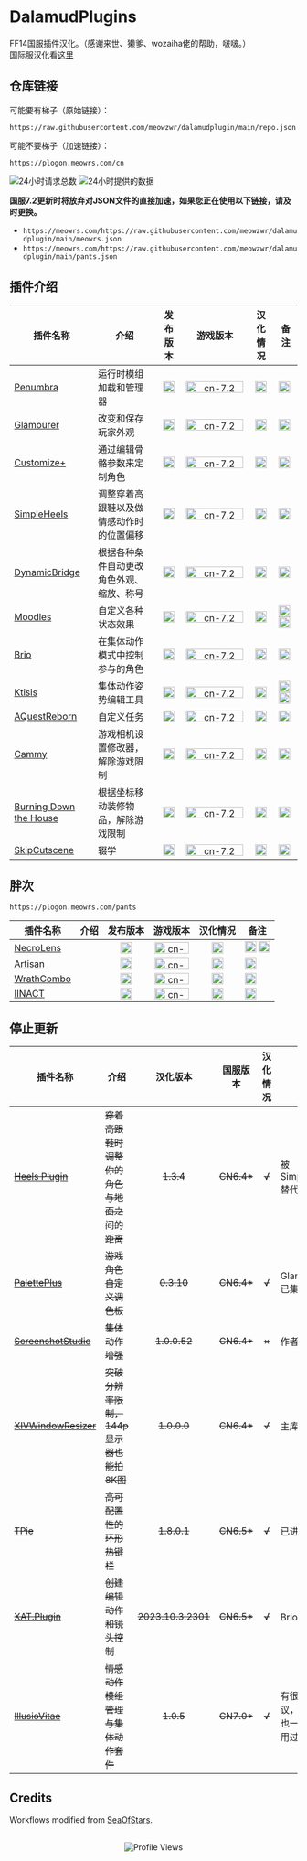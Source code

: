 # DalamudPlugins

FF14国服插件汉化。（感谢来世、獭爹、wozaiha佬的帮助，啵啵。）   
国际服汉化看[这里](https://github.com/MeowZWR/DalamudPlugin/tree/global)

## 仓库链接
可能要有梯子（原始链接）：
```
https://raw.githubusercontent.com/meowzwr/dalamudplugin/main/repo.json
```
可能不要梯子（加速链接）：
```
https://plogon.meowrs.com/cn
```
![24小时请求总数](https://img.shields.io/endpoint?url=https%3A%2F%2Fstats.meowrs.com%2Frequests24)
![24小时提供的数据](https://img.shields.io/endpoint?url=https%3A%2F%2Fstats.meowrs.com%2Fbandwidth24)

**国服7.2更新时将放弃对JSON文件的直接加速，如果您正在使用以下链接，请及时更换。**
- `https://meowrs.com/https://raw.githubusercontent.com/meowzwr/dalamudplugin/main/meowrs.json`
- `https://meowrs.com/https://raw.githubusercontent.com/meowzwr/dalamudplugin/main/pants.json`

## 插件介绍

|插件名称|介绍|发布版本|游戏版本|汉化情况|备注|
|--------|----|:------:|:------:|:------:|----|
|[Penumbra](https://github.com/xivdev/Penumbra)|运行时模组加载和管理器|<a href="https://github.com/MeowZWR/Penumbra-CN/"><img src="https://img.shields.io/github/v/release/MeowZWR/Penumbra-CN?color=%232376b7&label=" alt="-" height="20px"></a>|<img src="https://img.shields.io/badge/7.2%2A-%232376b7?labelColor=%23505050&logo=data:image/png;base64,iVBORw0KGgoAAAANSUhEUgAAABcAAAAPCAMAAAA4caRkAAAAM1BMVEXeKRDhNw/fLw/jRg3gNA/iQA7vgQjnWgzmUwzrcgrqaQrwjQfylQb4tQT6wAP80AH+2gD8uxEnAAAAPElEQVQY02PAAxiBmJsFU5yNmYGBiZEDTZSJR4CfC6iJHV05Mx8v2DQMcSZWJiDJidVuNhbsbmJlGJoAALRPAKoCXL3iAAAAAElFTkSuQmCC" alt="cn-7.2" height="20px" width="100px">|<img src="https://img.shields.io/badge/%E2%9C%94-%232376b7" alt="√" height="20px">|<img src="https://img.shields.io/github/downloads/MeowZWR/Penumbra-CN/total?labelColor=%23505050&color=%232376b7" alt="-" height="20px">|
|[Glamourer](https://github.com/Ottermandias/Glamourer)|改变和保存玩家外观|<a href="https://github.com/MeowZWR/Glamourer-CN/"><img src="https://img.shields.io/github/v/release/MeowZWR/Glamourer-CN?color=%232376b7&label=" alt="-" height="20px"></a>|<img src="https://img.shields.io/badge/7.2%2A-%232376b7?labelColor=%23505050&logo=data:image/png;base64,iVBORw0KGgoAAAANSUhEUgAAABcAAAAPCAMAAAA4caRkAAAAM1BMVEXeKRDhNw/fLw/jRg3gNA/iQA7vgQjnWgzmUwzrcgrqaQrwjQfylQb4tQT6wAP80AH+2gD8uxEnAAAAPElEQVQY02PAAxiBmJsFU5yNmYGBiZEDTZSJR4CfC6iJHV05Mx8v2DQMcSZWJiDJidVuNhbsbmJlGJoAALRPAKoCXL3iAAAAAElFTkSuQmCC" alt="cn-7.2" height="20px" width="100px">|<img src="https://img.shields.io/badge/%E2%9C%94-%232376b7" alt="√" height="20px">|<img src="https://img.shields.io/github/downloads/MeowZWR/Glamourer-CN/total?labelColor=%23505050&color=%232376b7" alt="-" height="20px">|
|[Customize+](https://github.com/Aether-Tools/CustomizePlus)|通过编辑骨骼参数来定制角色|<a href="https://github.com/MeowZWR/CustomizePlus-CN/"><img src="https://img.shields.io/github/v/release/MeowZWR/CustomizePlus-CN?color=%232376b7&label=" alt="-" height="20px"></a>|<img src="https://img.shields.io/badge/7.2%2A-%232376b7?labelColor=%23505050&logo=data:image/png;base64,iVBORw0KGgoAAAANSUhEUgAAABcAAAAPCAMAAAA4caRkAAAAM1BMVEXeKRDhNw/fLw/jRg3gNA/iQA7vgQjnWgzmUwzrcgrqaQrwjQfylQb4tQT6wAP80AH+2gD8uxEnAAAAPElEQVQY02PAAxiBmJsFU5yNmYGBiZEDTZSJR4CfC6iJHV05Mx8v2DQMcSZWJiDJidVuNhbsbmJlGJoAALRPAKoCXL3iAAAAAElFTkSuQmCC" alt="cn-7.2" height="20px" width="100px">|<img src="https://img.shields.io/badge/%E2%9C%94-%232376b7" alt="√" height="20px">|<img src="https://img.shields.io/github/downloads/MeowZWR/CustomizePlus/total?labelColor=%23505050&color=%232376b7" alt="-" height="20px">|
|[SimpleHeels](https://github.com/Caraxi/SimpleHeels)|调整穿着高跟鞋以及做情感动作时的位置偏移|<a href="https://github.com/MeowZWR/SimpleHeels/"><img src="https://img.shields.io/github/v/release/MeowZWR/SimpleHeels?color=%232376b7&label=" alt="-" height="20px"></a>|<img src="https://img.shields.io/badge/7.2%2A-%232376b7?labelColor=%23505050&logo=data:image/png;base64,iVBORw0KGgoAAAANSUhEUgAAABcAAAAPCAMAAAA4caRkAAAAM1BMVEXeKRDhNw/fLw/jRg3gNA/iQA7vgQjnWgzmUwzrcgrqaQrwjQfylQb4tQT6wAP80AH+2gD8uxEnAAAAPElEQVQY02PAAxiBmJsFU5yNmYGBiZEDTZSJR4CfC6iJHV05Mx8v2DQMcSZWJiDJidVuNhbsbmJlGJoAALRPAKoCXL3iAAAAAElFTkSuQmCC" alt="cn-7.2" height="20px" width="100px">|<img src="https://img.shields.io/badge/%E2%9C%94-%232376b7" alt="√" height="20px">|<img src="https://img.shields.io/github/downloads/MeowZWR/SimpleHeels/total?labelColor=%23505050&color=%232376b7" alt="-" height="20px">|
|[DynamicBridge](https://github.com/NightmareXIV/DynamicBridge)|根据各种条件自动更改角色外观、缩放、称号|<a href="https://github.com/MeowZWR/DynamicBridge/"><img src="https://img.shields.io/github/v/release/MeowZWR/DynamicBridge?color=%232376b7&label=" alt="-" height="20px"></a>|<img src="https://img.shields.io/badge/7.2%2A-%232376b7?labelColor=%23505050&logo=data:image/png;base64,iVBORw0KGgoAAAANSUhEUgAAABcAAAAPCAMAAAA4caRkAAAAM1BMVEXeKRDhNw/fLw/jRg3gNA/iQA7vgQjnWgzmUwzrcgrqaQrwjQfylQb4tQT6wAP80AH+2gD8uxEnAAAAPElEQVQY02PAAxiBmJsFU5yNmYGBiZEDTZSJR4CfC6iJHV05Mx8v2DQMcSZWJiDJidVuNhbsbmJlGJoAALRPAKoCXL3iAAAAAElFTkSuQmCC" alt="cn-7.2" height="20px" width="100px">|<img src="https://img.shields.io/badge/%E2%9C%94-%232376b7" alt="√" height="20px">|<img src="https://img.shields.io/github/downloads/MeowZWR/DynamicBridge/total?labelColor=%23505050&color=%232376b7" alt="-" height="20px">|
|[Moodles](https://github.com/kawaii/Moodles)|自定义各种状态效果|<a href="https://github.com/MeowZWR/Moodles/"><img src="https://img.shields.io/github/v/release/MeowZWR/Moodles?color=%232376b7&label=" alt="-" height="20px"></a>|<img src="https://img.shields.io/badge/7.2%2A-%232376b7?labelColor=%23505050&logo=data:image/png;base64,iVBORw0KGgoAAAANSUhEUgAAABcAAAAPCAMAAAA4caRkAAAAM1BMVEXeKRDhNw/fLw/jRg3gNA/iQA7vgQjnWgzmUwzrcgrqaQrwjQfylQb4tQT6wAP80AH+2gD8uxEnAAAAPElEQVQY02PAAxiBmJsFU5yNmYGBiZEDTZSJR4CfC6iJHV05Mx8v2DQMcSZWJiDJidVuNhbsbmJlGJoAALRPAKoCXL3iAAAAAElFTkSuQmCC" alt="cn-7.2" height="20px" width="100px">|<img src="https://img.shields.io/badge/%E2%9C%94-%232376b7" alt="√" height="20px">|<img src="https://img.shields.io/github/downloads/MeowZWR/Moodles/total?labelColor=%23505050&color=%232376b7" alt="-" height="20px"> <a href="https://github.com/wozaiha"> <img src="https://img.shields.io/badge/%E6%9C%88%E6%B5%B7%E5%90%8C%E6%AD%A5%E7%94%B1%E7%BF%BC%E4%BD%AC%E6%8F%90%E4%BE%9B-7e1671?logoColor=2376b7" height="20px"> </a>|
|[Brio](https://github.com/AsgardXIV/Brio)|在集体动作模式中控制参与的角色|<a href="https://github.com/MeowZWR/Brio/"><img src="https://img.shields.io/github/v/release/MeowZWR/Brio?filter=*cn*&color=%232376b7&label=" alt="-" height="20px"></a>|<img src="https://img.shields.io/badge/7.2%2A-%232376b7?labelColor=%23505050&logo=data:image/png;base64,iVBORw0KGgoAAAANSUhEUgAAABcAAAAPCAMAAAA4caRkAAAAM1BMVEXeKRDhNw/fLw/jRg3gNA/iQA7vgQjnWgzmUwzrcgrqaQrwjQfylQb4tQT6wAP80AH+2gD8uxEnAAAAPElEQVQY02PAAxiBmJsFU5yNmYGBiZEDTZSJR4CfC6iJHV05Mx8v2DQMcSZWJiDJidVuNhbsbmJlGJoAALRPAKoCXL3iAAAAAElFTkSuQmCC" alt="cn-7.2" height="20px" width="100px">|<img src="https://img.shields.io/badge/%E2%9C%94-%232376b7" alt="√" height="20px">|<img src="https://img.shields.io/github/downloads/MeowZWR/Brio/total?labelColor=%23505050&color=%232376b7" alt="-" height="20px">|
|[Ktisis](https://github.com/ktisis-tools/Ktisis)|集体动作姿势编辑工具|<a href="https://github.com/MeowZWR/Ktisis/"><img src="https://img.shields.io/github/v/release/MeowZWR/Ktisis?color=%232376b7&label=" alt="-" height="20px"></a>|<img src="https://img.shields.io/badge/7.2%2A-%232376b7?labelColor=%23505050&logo=data:image/png;base64,iVBORw0KGgoAAAANSUhEUgAAABcAAAAPCAMAAAA4caRkAAAAM1BMVEXeKRDhNw/fLw/jRg3gNA/iQA7vgQjnWgzmUwzrcgrqaQrwjQfylQb4tQT6wAP80AH+2gD8uxEnAAAAPElEQVQY02PAAxiBmJsFU5yNmYGBiZEDTZSJR4CfC6iJHV05Mx8v2DQMcSZWJiDJidVuNhbsbmJlGJoAALRPAKoCXL3iAAAAAElFTkSuQmCC" alt="cn-7.2" height="20px" width="100px">|<img src="https://img.shields.io/badge/%E2%9C%94-%232376b7" alt="√" height="20px">|<img src="https://img.shields.io/github/downloads/MeowZWR/Ktisis/total?labelColor=%23505050&color=%232376b7" alt="-" height="20px"> <img src="https://img.shields.io/badge/有测试版-%237e1671" alt="有测试版" height="20px">|
|[AQuestReborn](https://github.com/Sebane1/AQuestReborn)|自定义任务|<a href="https://github.com/MeowZWR/AQuestReborn/"><img src="https://img.shields.io/github/v/release/MeowZWR/AQuestReborn?color=%232376b7&label=" alt="-" height="20px"></a>|<img src="https://img.shields.io/badge/7.1%2A-%232376b7?labelColor=%23505050&logo=data:image/png;base64,iVBORw0KGgoAAAANSUhEUgAAABcAAAAPCAMAAAA4caRkAAAAM1BMVEXeKRDhNw/fLw/jRg3gNA/iQA7vgQjnWgzmUwzrcgrqaQrwjQfylQb4tQT6wAP80AH+2gD8uxEnAAAAPElEQVQY02PAAxiBmJsFU5yNmYGBiZEDTZSJR4CfC6iJHV05Mx8v2DQMcSZWJiDJidVuNhbsbmJlGJoAALRPAKoCXL3iAAAAAElFTkSuQmCC" alt="cn-7.2" height="20px" width="100px">|<img src="https://img.shields.io/badge/%E2%9C%94-%232376b7" alt="√" height="20px">|<img src="https://img.shields.io/github/downloads/MeowZWR/AQuestReborn/total?labelColor=%23505050&color=%232376b7" alt="-" height="20px">|
|[Cammy](https://github.com/UnknownX7/Cammy)|游戏相机设置修改器，解除游戏限制|<a href="https://github.com/MeowZWR/Cammy/"><img src="https://img.shields.io/github/v/release/MeowZWR/Cammy?color=%232376b7&label=" alt="-" height="20px"></a>|<img src="https://img.shields.io/badge/7.2%2A-%232376b7?labelColor=%23505050&logo=data:image/png;base64,iVBORw0KGgoAAAANSUhEUgAAABcAAAAPCAMAAAA4caRkAAAAM1BMVEXeKRDhNw/fLw/jRg3gNA/iQA7vgQjnWgzmUwzrcgrqaQrwjQfylQb4tQT6wAP80AH+2gD8uxEnAAAAPElEQVQY02PAAxiBmJsFU5yNmYGBiZEDTZSJR4CfC6iJHV05Mx8v2DQMcSZWJiDJidVuNhbsbmJlGJoAALRPAKoCXL3iAAAAAElFTkSuQmCC" alt="cn-7.2" height="20px" width="100px">|<img src="https://img.shields.io/badge/%E2%9C%94-%232376b7" alt="√" height="20px">|<img src="https://img.shields.io/github/downloads/MeowZWR/Cammy/total?labelColor=%23505050&color=%232376b7" alt="-" height="20px">|
|[Burning Down the House](https://github.com/LeonBlade/BDTHPlugin)|根据坐标移动装修物品，解除游戏限制|<a href="https://github.com/MeowZWR/BDTHPlugin"><img src="https://img.shields.io/github/v/release/MeowZWR/BDTHPlugin?color=%232376b7&label=" alt="-" height="20px"></a>|<img src="https://img.shields.io/badge/7.2%2A-%232376b7?labelColor=%23505050&logo=data:image/png;base64,iVBORw0KGgoAAAANSUhEUgAAABcAAAAPCAMAAAA4caRkAAAAM1BMVEXeKRDhNw/fLw/jRg3gNA/iQA7vgQjnWgzmUwzrcgrqaQrwjQfylQb4tQT6wAP80AH+2gD8uxEnAAAAPElEQVQY02PAAxiBmJsFU5yNmYGBiZEDTZSJR4CfC6iJHV05Mx8v2DQMcSZWJiDJidVuNhbsbmJlGJoAALRPAKoCXL3iAAAAAElFTkSuQmCC" alt="cn-7.2" height="20px" width="100px">|<img src="https://img.shields.io/badge/%E2%9C%94-%232376b7" alt="√" height="20px">|<img src="https://img.shields.io/github/downloads/MeowZWR/BDTHPlugin/total?labelColor=%23505050&color=%232376b7" alt="-" height="20px">|
|[SkipCutscene](https://github.com/a08381/Dalamud.SkipCutscene)|辍学|<a href="https://github.com/MeowZWR/Dalamud.SkipCutscene"><img src="https://img.shields.io/github/v/release/MeowZWR/Dalamud.SkipCutscene?color=%232376b7&label=" alt="-" height="20px"></a>|<img src="https://img.shields.io/badge/7.2%2A-%232376b7?labelColor=%23505050&logo=data:image/png;base64,iVBORw0KGgoAAAANSUhEUgAAABcAAAAPCAMAAAA4caRkAAAAM1BMVEXeKRDhNw/fLw/jRg3gNA/iQA7vgQjnWgzmUwzrcgrqaQrwjQfylQb4tQT6wAP80AH+2gD8uxEnAAAAPElEQVQY02PAAxiBmJsFU5yNmYGBiZEDTZSJR4CfC6iJHV05Mx8v2DQMcSZWJiDJidVuNhbsbmJlGJoAALRPAKoCXL3iAAAAAElFTkSuQmCC" alt="cn-7.2" height="20px" width="100px">|<img src="https://img.shields.io/badge/%E2%80%94-%232376b7" alt="-" height="20px">|<img src="https://img.shields.io/github/downloads/MeowZWR/Dalamud.SkipCutscene/total?labelColor=%23505050&color=%232376b7" alt="-" height="20px">|

## 胖次
```
https://plogon.meowrs.com/pants
```

|插件名称|介绍|发布版本|游戏版本|汉化情况|备注|
|--------|----|:------:|:------:|:------:|----|
|[NecroLens](https://github.com/Jukkales/NecroLens)||<a href="https://github.com/MeowZWR/NecroLens"><img src="https://img.shields.io/github/v/release/MeowZWR/Necrolens?include_prereleases&color=%232376b7&label=" alt="-" height="20px"></a>|<img src="https://img.shields.io/badge/7.2%2A-%232376b7?labelColor=%23505050&logo=data:image/png;base64,iVBORw0KGgoAAAANSUhEUgAAABcAAAAPCAMAAAA4caRkAAAAM1BMVEXeKRDhNw/fLw/jRg3gNA/iQA7vgQjnWgzmUwzrcgrqaQrwjQfylQb4tQT6wAP80AH+2gD8uxEnAAAAPElEQVQY02PAAxiBmJsFU5yNmYGBiZEDTZSJR4CfC6iJHV05Mx8v2DQMcSZWJiDJidVuNhbsbmJlGJoAALRPAKoCXL3iAAAAAElFTkSuQmCC" alt="cn-7.2" height="20px" width="60px">|<img src="https://img.shields.io/badge/%E2%9C%94-%232376b7" alt="√" height="20px">|<img src="https://img.shields.io/github/downloads/MeowZWR/NecroLens/total?label=downloads-7.2&labelColor=%23505050&color=%232376b7" alt="-" height="20px"> <img src="https://img.shields.io/badge/%E4%BD%BF%E7%94%A8KadoMaws%40SugarEnergy%E7%9A%84%E6%B1%89%E5%8C%96%E6%96%87%E4%BB%B6-7e1671?logoColor=2376b7" height="20px">|
|[Artisan](https://github.com/PunishXIV/Artisan)||<a href="https://github.com/MeowZWR/Artisan"><img src="https://img.shields.io/github/v/release/MeowZWR/Artisan?include_prereleases&color=%232376b7&label=" alt="-" height="20px"></a>|<img src="https://img.shields.io/badge/7.2%2A-%232376b7?labelColor=%23505050&logo=data:image/png;base64,iVBORw0KGgoAAAANSUhEUgAAABcAAAAPCAMAAAA4caRkAAAAM1BMVEXeKRDhNw/fLw/jRg3gNA/iQA7vgQjnWgzmUwzrcgrqaQrwjQfylQb4tQT6wAP80AH+2gD8uxEnAAAAPElEQVQY02PAAxiBmJsFU5yNmYGBiZEDTZSJR4CfC6iJHV05Mx8v2DQMcSZWJiDJidVuNhbsbmJlGJoAALRPAKoCXL3iAAAAAElFTkSuQmCC" alt="cn-7.2" height="20px" width="60px">|<img src="https://img.shields.io/badge/%E2%9C%94-%232376b7" alt="√" height="20px">|<img src="https://img.shields.io/github/downloads/MeowZWR/Artisan/total?label=downloads-7.2&labelColor=%23505050&color=%232376b7" alt="-" height="20px">|
|[WrathCombo](https://github.com/PunishXIV/WrathCombo)||<a href="https://github.com/MeowZWR/WrathCombo"><img src="https://img.shields.io/github/v/release/MeowZWR/WrathCombo?include_prereleases&color=%232376b7&label=" alt="-" height="20px"></a>|<img src="https://img.shields.io/badge/7.2%2A-%232376b7?labelColor=%23505050&logo=data:image/png;base64,iVBORw0KGgoAAAANSUhEUgAAABcAAAAPCAMAAAA4caRkAAAAM1BMVEXeKRDhNw/fLw/jRg3gNA/iQA7vgQjnWgzmUwzrcgrqaQrwjQfylQb4tQT6wAP80AH+2gD8uxEnAAAAPElEQVQY02PAAxiBmJsFU5yNmYGBiZEDTZSJR4CfC6iJHV05Mx8v2DQMcSZWJiDJidVuNhbsbmJlGJoAALRPAKoCXL3iAAAAAElFTkSuQmCC" alt="cn-7.2" height="20px" width="60px">|<img src="https://img.shields.io/badge/%E2%9C%94-%232376b7" alt="√" height="20px">|<img src="https://img.shields.io/github/downloads/MeowZWR/WrathCombo/total?label=downloads-7.2&labelColor=%23505050&color=%232376b7" alt="-" height="20px">|
|[IINACT](https://github.com/marzent/IINACT)||<a href="https://github.com/MeowZWR/IINACT"><img src="https://img.shields.io/github/v/release/MeowZWR/IINACT?include_prereleases&color=%232376b7&label=" alt="-" height="20px"></a>|<img src="https://img.shields.io/badge/7.2%2A-%232376b7?labelColor=%23505050&logo=data:image/png;base64,iVBORw0KGgoAAAANSUhEUgAAABcAAAAPCAMAAAA4caRkAAAAM1BMVEXeKRDhNw/fLw/jRg3gNA/iQA7vgQjnWgzmUwzrcgrqaQrwjQfylQb4tQT6wAP80AH+2gD8uxEnAAAAPElEQVQY02PAAxiBmJsFU5yNmYGBiZEDTZSJR4CfC6iJHV05Mx8v2DQMcSZWJiDJidVuNhbsbmJlGJoAALRPAKoCXL3iAAAAAElFTkSuQmCC" alt="cn-7.2" height="20px" width="60px">|<img src="https://img.shields.io/badge/%E2%9C%94-%232376b7" alt="√" height="20px">|<img src="https://img.shields.io/github/downloads/MeowZWR/IINACT/total?label=downloads-7.2&labelColor=%23505050&color=%232376b7" alt="-" height="20px">|

## 停止更新
|插件名称|介绍|汉化版本|国服版本|汉化情况|备注|
|--------|----|:------:|:------:|:------:|----|
|~~[Heels Plugin](https://github.com/LeonBlade/HeelsPlugin)~~|~~穿着高跟鞋时调整你的角色与地面之间的距离~~|~~1.3.4~~|~~CN6.4*~~|~~√~~|被Simpleheels替代|
|~~[PalettePlus](https://github.com/chirpxiv/PalettePlus)~~|~~游戏角色自定义调色板~~|~~0.3.10~~|~~CN6.4*~~|~~√~~|Glamourer已集成|
|~~[ScreenshotStudio](https://github.com/XIV-Tools/ScreenshotStudio)~~|~~集体动作增强~~|~~1.0.0.52~~|~~CN6.4*~~|~~×~~|作者删库|
|~~[XIVWindowResizer](https://github.com/AlexCSDev/XIVWindowResizer)~~|~~突破分辨率限制，144p显示器也能拍8K图~~|~~1.0.0.0~~|~~CN6.4*~~|~~√~~|主库插件|
|~~[TPie](https://github.com/Tischel/TPie)~~|~~高可配置性的环形热键栏~~|~~1.8.0.1~~|~~CN6.5*~~|~~√~~|已进主库|
|~~[XAT.Plugin](https://github.com/AsgardXIV/XAT)~~|~~创建编辑动作和镜头控制~~|~~2023.10.3.2301~~|~~CN6.5*~~|~~√~~|Brio已集成|
|~~[IllusioVitae](https://github.com/KrisanThyme/Illusio-Vitae)~~|~~情感动作模组管理与集体动作套件~~|~~1.0.5~~|~~CN7.0*~~|~~√~~|有很多争议，汉化后也一次都没用过|

## Credits

Workflows modified from [SeaOfStars](https://github.com/Ottermandias/SeaOfStars).

</br>
<div align="center">
  <img src="https://komarev.com/ghpvc/?username=MeowZWR&repo=DalamudPlugin-cn&style=for-the-badge&label=Profile+Views+(Since+2025-07-28)&color=blue" alt="Profile Views" />
  <br><br>
</div>
